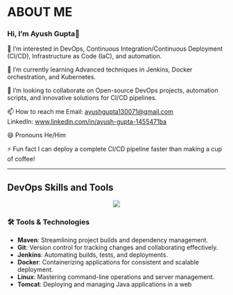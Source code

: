 # ABOUT ME
<h3>Hi, I’m Ayush Gupta👋 </h3> 

👀 I’m interested in
DevOps, Continuous Integration/Continuous Deployment (CI/CD), Infrastructure as Code (IaC), and automation.

🌱 I’m currently learning
Advanced techniques in Jenkins, Docker orchestration, and Kubernetes.

💞️ I’m looking to collaborate on
Open-source DevOps projects, automation scripts, and innovative solutions for CI/CD pipelines.

📫 How to reach me
Email: ayushgupta130071@gmail.com  
LinkedIn: www.linkedin.com/in/ayush-gupta-1455471ba

😄 Pronouns
He/Him

⚡ Fun fact
I can deploy a complete CI/CD pipeline faster than making a cup of coffee!

---

## DevOps Skills and Tools
<!-- Assuming you have an element with a class 'icon' -->


<p align="center">
  <a href="https://skillicons.dev">
    <img src="https://skillicons.dev/icons?i=git,jenkins,kubernetes,aws,docker,maven,linux" />
  </a>
</p>

### 🛠️ Tools & Technologies
- **Maven**: Streamlining project builds and dependency management.
- **Git**: Version control for tracking changes and collaborating effectively.
- **Jenkins**: Automating builds, tests, and deployments.
- **Docker**: Containerizing applications for consistent and scalable deployment.
- **Linux**: Mastering command-line operations and server management.
- **Tomcat**: Deploying and managing Java applications in a web 
